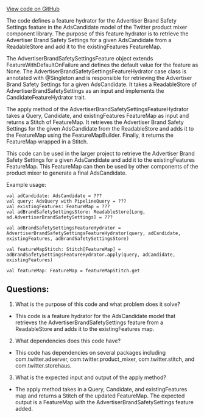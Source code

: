 [View code on GitHub](https://github.com/misbahsy/the-algorithm/product-mixer/component-library/src/main/scala/com/twitter/product_mixer/component_library/feature_hydrator/candidate/ads/AdvertiserBrandSafetySettingsFeatureHydrator.scala)

The code defines a feature hydrator for the Advertiser Brand Safety Settings feature in the AdsCandidate model of the Twitter product mixer component library. The purpose of this feature hydrator is to retrieve the Advertiser Brand Safety Settings for a given AdsCandidate from a ReadableStore and add it to the existingFeatures FeatureMap. 

The AdvertiserBrandSafetySettingsFeature object extends FeatureWithDefaultOnFailure and defines the default value for the feature as None. The AdvertiserBrandSafetySettingsFeatureHydrator case class is annotated with @Singleton and is responsible for retrieving the Advertiser Brand Safety Settings for a given AdsCandidate. It takes a ReadableStore of AdvertiserBrandSafetySettings as an input and implements the CandidateFeatureHydrator trait. 

The apply method of the AdvertiserBrandSafetySettingsFeatureHydrator takes a Query, Candidate, and existingFeatures FeatureMap as input and returns a Stitch of FeatureMap. It retrieves the Advertiser Brand Safety Settings for the given AdsCandidate from the ReadableStore and adds it to the FeatureMap using the FeatureMapBuilder. Finally, it returns the FeatureMap wrapped in a Stitch.

This code can be used in the larger project to retrieve the Advertiser Brand Safety Settings for a given AdsCandidate and add it to the existingFeatures FeatureMap. This FeatureMap can then be used by other components of the product mixer to generate a final AdsCandidate. 

Example usage:

```
val adCandidate: AdsCandidate = ???
val query: AdsQuery with PipelineQuery = ???
val existingFeatures: FeatureMap = ???
val adBrandSafetySettingsStore: ReadableStore[Long, ad.AdvertiserBrandSafetySettings] = ???

val adBrandSafetySettingsFeatureHydrator = AdvertiserBrandSafetySettingsFeatureHydrator(query, adCandidate, existingFeatures, adBrandSafetySettingsStore)

val featureMapStitch: Stitch[FeatureMap] = adBrandSafetySettingsFeatureHydrator.apply(query, adCandidate, existingFeatures)

val featureMap: FeatureMap = featureMapStitch.get
```
## Questions: 
 1. What is the purpose of this code and what problem does it solve?
- This code is a feature hydrator for the AdsCandidate model that retrieves the AdvertiserBrandSafetySettings feature from a ReadableStore and adds it to the existingFeatures map.
2. What dependencies does this code have?
- This code has dependencies on several packages including com.twitter.adserver, com.twitter.product_mixer, com.twitter.stitch, and com.twitter.storehaus.
3. What is the expected input and output of the apply method?
- The apply method takes in a Query, Candidate, and existingFeatures map and returns a Stitch of the updated FeatureMap. The expected output is a FeatureMap with the AdvertiserBrandSafetySettings feature added.